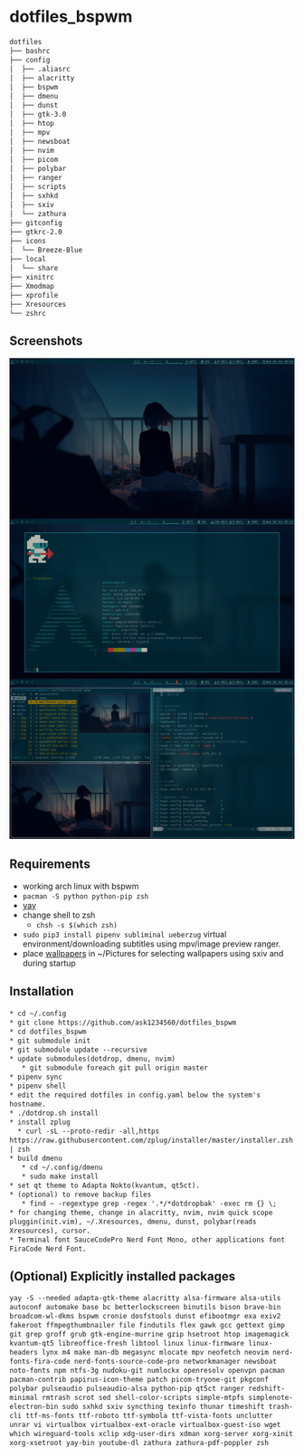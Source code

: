 # dotfiles_bspwm
```
dotfiles
├── bashrc
├── config
│  ├── .aliasrc
│  ├── alacritty
│  ├── bspwm
│  ├── dmenu
│  ├── dunst
│  ├── gtk-3.0
│  ├── htop
│  ├── mpv
│  ├── newsboat
│  ├── nvim
│  ├── picom
│  ├── polybar
│  ├── ranger
│  ├── scripts
│  ├── sxhkd
│  ├── sxiv
│  └── zathura
├── gitconfig
├── gtkrc-2.0
├── icons
│  └── Breeze-Blue
├── local
│  └── share
├── xinitrc
├── Xmodmap
├── xprofile
├── Xresources
└── zshrc
```

## Screenshots
<img src="Screenshots/result_new2.png" width=1000px>


## Requirements
* working arch linux with bspwm
* ```pacman -S python python-pip zsh```
* [yay](https://github.com/Jguer/yay)
* change shell to zsh
  * ```chsh -s $(which zsh)```
* ```sudo pip3 install pipenv subliminal ueberzug``` virtual environment/downloading subtitles using mpv/image preview ranger.
* place [wallpapers](https://github.com/ask1234560/wallpapers) in ~/Pictures for selecting wallpapers using sxiv and during startup

## Installation 
```
* cd ~/.config
* git clone https://github.com/ask1234560/dotfiles_bspwm
* cd dotfiles_bspwm
* git submodule init 
* git submodule update --recursive 
* update submodules(dotdrop, dmenu, nvim)
   * git submodule foreach git pull origin master
* pipenv sync
* pipenv shell
* edit the required dotfiles in config.yaml below the system's hostname.
* ./dotdrop.sh install
* install zplug
  * curl -sL --proto-redir -all,https https://raw.githubusercontent.com/zplug/installer/master/installer.zsh | zsh
* build dmenu
   * cd ~/.config/dmenu
   * sudo make install
* set qt theme to Adapta Nokto(kvantum, qt5ct).
* (optional) to remove backup files
   * find ~ -regextype grep -regex '.*/*dotdropbak' -exec rm {} \;
* for changing theme, change in alacritty, nvim, nvim quick scope pluggin(init.vim), ~/.Xresources, dmenu, dunst, polybar(reads Xresources), cursor.
* Terminal font SauceCodePro Nerd Font Mono, other applications font FiraCode Nerd Font.
```
   
## (Optional) Explicitly installed packages  
```
yay -S --needed adapta-gtk-theme alacritty alsa-firmware alsa-utils autoconf automake base bc betterlockscreen binutils bison brave-bin broadcom-wl-dkms bspwm cronie dosfstools dunst efibootmgr exa exiv2 fakeroot ffmpegthumbnailer file findutils flex gawk gcc gettext gimp git grep groff grub gtk-engine-murrine gzip hsetroot htop imagemagick kvantum-qt5 libreoffice-fresh libtool linux linux-firmware linux-headers lynx m4 make man-db megasync mlocate mpv neofetch neovim nerd-fonts-fira-code nerd-fonts-source-code-pro networkmanager newsboat noto-fonts npm ntfs-3g nudoku-git numlockx openresolv openvpn pacman pacman-contrib papirus-icon-theme patch picom-tryone-git pkgconf polybar pulseaudio pulseaudio-alsa python-pip qt5ct ranger redshift-minimal rmtrash scrot sed shell-color-scripts simple-mtpfs simplenote-electron-bin sudo sxhkd sxiv syncthing texinfo thunar timeshift trash-cli ttf-ms-fonts ttf-roboto ttf-symbola ttf-vista-fonts unclutter unrar vi virtualbox virtualbox-ext-oracle virtualbox-guest-iso wget which wireguard-tools xclip xdg-user-dirs xdman xorg-server xorg-xinit xorg-xsetroot yay-bin youtube-dl zathura zathura-pdf-poppler zsh
```
